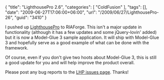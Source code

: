 {
	"title": "LighthousePro 2.6",
	"categories": [
		"ColdFusion"
	],
	"tags": [],
	"date": "2009-06-27T17:06:00+06:00",
	"url": "/2009/06/27/LighthousePro-26",
	"guid": "3410"
}

I pushed up <a href="http://lighthousepro.riaforge.org">LighthousePro</a> to RIAForge. This isn't a major update in functionality (although it has a few updates and some jQuery-lovin' added) but it is now a Model-Glue 3 sample application. It will ship with Model-Glue 3 and hopefully serve as a good example of what can be done with the framework.

Of course, even if you don't give two hoots about Model-Glue 3, this is still a good update for you and will help improve the product overall. 

Please post any bug reports to the <a href="http://lighthousepro.riaforge.org/index.cfm?event=page.issues">LHP issues page</a>. Thanks!